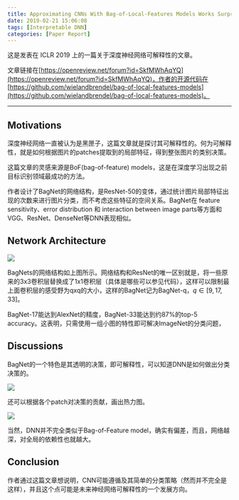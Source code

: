 ```yaml
---
title: Approximating CNNs With Bag-of-Local-Features Models Works Surprisingly Well on ImageNet 论文解读
date: 2019-02-21 15:06:08
tags: [Interpretable DNN]
categories: [Paper Report]
---
```


这是发表在 ICLR 2019 上的一篇关于深度神经网络可解释性的文章。

文章链接在[https://openreview.net/forum?id=SkfMWhAqYQ](https://openreview.net/forum?id=SkfMWhAqYQ)，作者的开源代码在 [https://github.com/wielandbrendel/bag-of-local-features-models](https://github.com/wielandbrendel/bag-of-local-features-models)。

<!-- more -->

-----

## Motivations

深度神经网络一直被认为是黑匣子，这篇文章就是探讨其可解释性的。何为可解释性，就是如何根据图片的patches提取到的局部特征，得到整张图片的类别决策。

这篇文章的灵感来源是BoF(bag-of-feature) models，这是在深度学习出现之前目标识别领域最成功的方法。

作者设计了BagNet的网络结构，是ResNet-50的变体，通过统计图片局部特征出现的次数来进行图片分类，而不考虑这些特征的空间关系。BagNet在 feature sensitivity、error distribution 和 interaction between image parts等方面和VGG、ResNet、DenseNet等DNN表现相似。

## Network Architecture

<img src="image1.png" style="zoom:100%" />

BagNets的网络结构如上图所示。网络结构和ResNet的唯一区别就是，将一些原来的3x3卷积层替换成了1x1卷积层（具体是哪些可以参见代码），这样可以限制最上面卷积层的感受野为qxq的大小，这样的BagNet记为BagNet-q，$q\in[9, 17, 33]$。

BagNet-17能达到AlexNet的精度，BagNet-33能达到约87%的top-5 accuracy。这表明，只需使用一组小图的特性即可解决ImageNet的分类问题，

## Discussions

BagNet的一个特色是其透明的决策，即可解释性，可以知道DNN是如何做出分类决策的。

<img src="image2.png" style="zoom:100%" />

还可以根据各个patch对决策的贡献，画出热力图。

<img src="image3.png" style="zoom:100%" />

当然，DNN并不完全类似于Bag-of-Feature model，确实有偏差，而且，网络越深，对全局的依赖性也就越大。

## Conclusion

作者通过这篇文章想说明，CNN可能遵循及其简单的分类策略（然而并不完全是这样），并且这个点可能是未来神经网络可解释性的一个发展方向。



